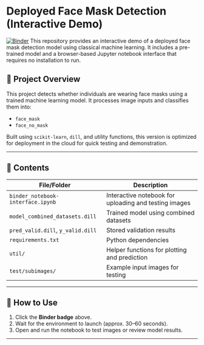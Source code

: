 # Deployed Face Mask Detection (Interactive Demo)

[![Binder](https://mybinder.org/badge_logo.svg)](https://mybinder.org/v2/gh/HabiAshourichoshali/Capstone_binder/main?filepath=binder_notebook-interface.ipynb)
This repository provides an interactive demo of a deployed face mask detection model using classical machine learning. It includes a pre-trained model and a browser-based Jupyter notebook interface that requires no installation to run.
## 🎯 Project Overview

This project detects whether individuals are wearing face masks using a trained machine learning model. It processes image inputs and classifies them into:
- `face_mask`
- `face_no_mask`

Built using `scikit-learn`, `dill`, and utility functions, this version is optimized for deployment in the cloud for quick testing and demonstration.

---
## 📁 Contents

| File/Folder | Description |
|-------------|-------------|
| `binder_notebook-interface.ipynb` | Interactive notebook for uploading and testing images |
| `model_combined_datasets.dill` | Trained model using combined datasets |
| `pred_valid.dill`, `y_valid.dill` | Stored validation results |
| `requirements.txt` | Python dependencies |
| `util/` | Helper functions for plotting and prediction |
| `test/subimages/` | Example input images for testing |

---

## 🚀 How to Use

1. Click the **Binder badge** above.
2. Wait for the environment to launch (approx. 30–60 seconds).
3. Open and run the notebook to test images or review model results.

---
